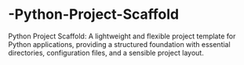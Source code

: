 # -Python-Project-Scaffold
Python Project Scaffold: A lightweight and flexible project template for Python applications, providing a structured foundation with essential directories, configuration files, and a sensible project layout.
